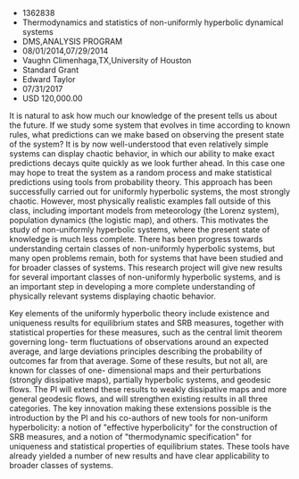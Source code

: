 
* 1362838
* Thermodynamics and statistics of non-uniformly hyperbolic dynamical systems
* DMS,ANALYSIS PROGRAM
* 08/01/2014,07/29/2014
* Vaughn Climenhaga,TX,University of Houston
* Standard Grant
* Edward Taylor
* 07/31/2017
* USD 120,000.00

It is natural to ask how much our knowledge of the present tells us about the
future. If we study some system that evolves in time according to known rules,
what predictions can we make based on observing the present state of the system?
It is by now well-understood that even relatively simple systems can display
chaotic behavior, in which our ability to make exact predictions decays quite
quickly as we look further ahead. In this case one may hope to treat the system
as a random process and make statistical predictions using tools from
probability theory. This approach has been successfully carried out for
uniformly hyperbolic systems, the most strongly chaotic. However, most
physically realistic examples fall outside of this class, including important
models from meteorology (the Lorenz system), population dynamics (the logistic
map), and others. This motivates the study of non-uniformly hyperbolic systems,
where the present state of knowledge is much less complete. There has been
progress towards understanding certain classes of non-uniformly hyperbolic
systems, but many open problems remain, both for systems that have been studied
and for broader classes of systems. This research project will give new results
for several important classes of non-uniformly hyperbolic systems, and is an
important step in developing a more complete understanding of physically
relevant systems displaying chaotic behavior.

Key elements of the uniformly hyperbolic theory include existence and uniqueness
results for equilibrium states and SRB measures, together with statistical
properties for these measures, such as the central limit theorem governing long-
term fluctuations of observations around an expected average, and large
deviations principles describing the probability of outcomes far from that
average. Some of these results, but not all, are known for classes of one-
dimensional maps and their perturbations (strongly dissipative maps), partially
hyperbolic systems, and geodesic flows. The PI will extend these results to
weakly dissipative maps and more general geodesic flows, and will strengthen
existing results in all three categories. The key innovation making these
extensions possible is the introduction by the PI and his co-authors of new
tools for non-uniform hyperbolicity: a notion of "effective hyperbolicity" for
the construction of SRB measures, and a notion of "thermodynamic specification"
for uniqueness and statistical properties of equilibrium states. These tools
have already yielded a number of new results and have clear applicability to
broader classes of systems.
